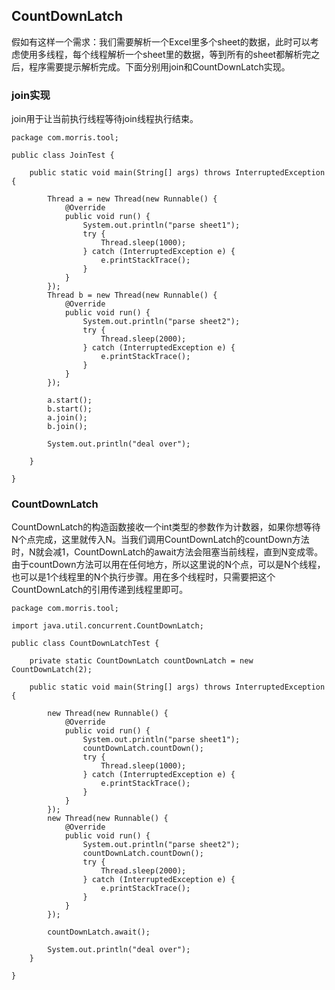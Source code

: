 ## CountDownLatch
假如有这样一个需求：我们需要解析一个Excel里多个sheet的数据，此时可以考虑使用多线程，每个线程解析一个sheet里的数据，等到所有的sheet都解析完之后，程序需要提示解析完成。下面分别用join和CountDownLatch实现。

### join实现
join用于让当前执行线程等待join线程执行结束。

```
package com.morris.tool;

public class JoinTest {
	
	public static void main(String[] args) throws InterruptedException {
		
		Thread a = new Thread(new Runnable() {
			@Override
			public void run() {
				System.out.println("parse sheet1");
				try {
					Thread.sleep(1000);
				} catch (InterruptedException e) {
					e.printStackTrace();
				}
			}
		});
		Thread b = new Thread(new Runnable() {
			@Override
			public void run() {
				System.out.println("parse sheet2");
				try {
					Thread.sleep(2000);
				} catch (InterruptedException e) {
					e.printStackTrace();
				}
			}
		});
		
		a.start();
		b.start();
		a.join();
		b.join();
		
		System.out.println("deal over");
		
	}

}

```

### CountDownLatch

CountDownLatch的构造函数接收一个int类型的参数作为计数器，如果你想等待N个点完成，这里就传入N。当我们调用CountDownLatch的countDown方法时，N就会减1，CountDownLatch的await方法会阻塞当前线程，直到N变成零。由于countDown方法可以用在任何地方，所以这里说的N个点，可以是N个线程，也可以是1个线程里的N个执行步骤。用在多个线程时，只需要把这个
CountDownLatch的引用传递到线程里即可。

```
package com.morris.tool;

import java.util.concurrent.CountDownLatch;

public class CountDownLatchTest {

	private static CountDownLatch countDownLatch = new CountDownLatch(2);

	public static void main(String[] args) throws InterruptedException {

		new Thread(new Runnable() {
			@Override
			public void run() {
				System.out.println("parse sheet1");
				countDownLatch.countDown();
				try {
					Thread.sleep(1000);
				} catch (InterruptedException e) {
					e.printStackTrace();
				}
			}
		});
		new Thread(new Runnable() {
			@Override
			public void run() {
				System.out.println("parse sheet2");
				countDownLatch.countDown();
				try {
					Thread.sleep(2000);
				} catch (InterruptedException e) {
					e.printStackTrace();
				}
			}
		});

		countDownLatch.await();

		System.out.println("deal over");
	}

}

```
